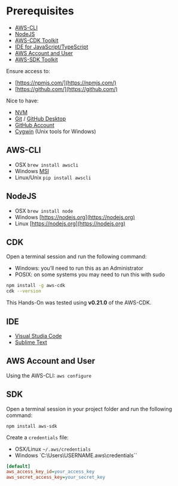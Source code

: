 # Prerequisites

* [AWS-CLI](#aws-cli)
* [NodeJS](#nodejs)
* [AWS-CDK Toolkit](#cdk)
* [IDE for JavaScript/TypeScript](#ide)
* [AWS Account and User](#aws-account-and-user)
* [AWS-SDK Toolkit](#sdk)

Ensure access to:

* [https://npmjs.com/](https://npmjs.com/)
* [https://github.com/](https://github.com/)

Nice to have:

* [NVM](https://github.com/creationix/nvm)
* [Git](https://git-scm.com/) / [GitHub Desktop](https://desktop.github.com/)
* [GitHub Account](https://github.com/)
* [Cygwin](https://www.cygwin.com/) (Unix tools for Windows)

## AWS-CLI

* OSX `brew install awscli`
* Windows [MSI](https://s3.amazonaws.com/aws-cli/AWSCLI64PY3.msi)
* Linux/Unix `pip install awscli`

## NodeJS

* OSX `brew install node`
* Windows [https://nodejs.org](https://nodejs.org)
* Linux [https://nodejs.org](https://nodejs.org)

## CDK

Open a terminal session and run the following command:

* Windows: you’ll need to run this as an Administrator
* POSIX: on some systems you may need to run this with sudo

```bash
npm install -g aws-cdk
cdk --version
```

This Hands-On was tested using **v0.21.0** of the AWS-CDK.

## IDE

* [Visual Studia Code](https://code.visualstudio.com/)
* [Sublime Text](https://www.sublimetext.com)

## AWS Account and User

Using the AWS-CLI: `aws configure`

## SDK

Open a terminal session in your project folder and run the following command:

`npm install aws-sdk`

Create a `credentials` file:

* OSX/Linux `~/.aws/credentials`
* Windows  `C:\Users\USERNAME\.aws\credentials``

```ini
[default]
aws_access_key_id=your_access_key
aws_secret_access_key=your_secret_key
```